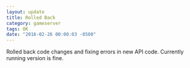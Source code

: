```yaml
---
layout: update
title: Rolled Back
category: gameserver
tags: OK
date: "2016-02-26 00:00:03 -0500"
---
```


Rolled back code changes and fixing errors in new API code. Currently running version is fine.
